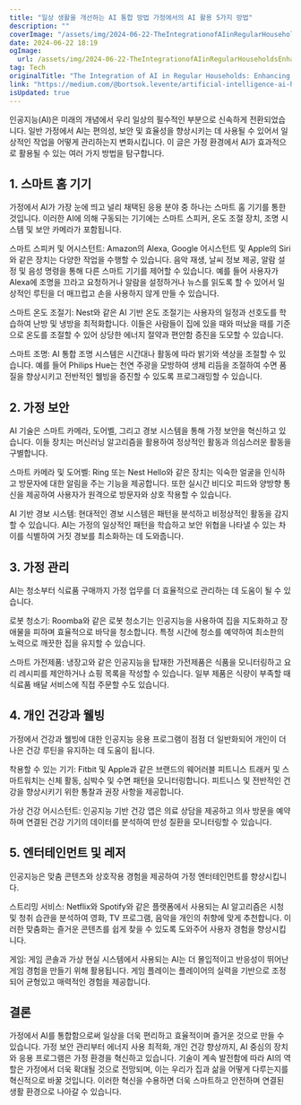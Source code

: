 ```yaml
---
title: "일상 생활을 개선하는 AI 통합 방법 가정에서의 AI 활용 5가지 방법"
description: ""
coverImage: "/assets/img/2024-06-22-TheIntegrationofAIinRegularHouseholdsEnhancingDailyLife_0.png"
date: 2024-06-22 18:19
ogImage: 
  url: /assets/img/2024-06-22-TheIntegrationofAIinRegularHouseholdsEnhancingDailyLife_0.png
tag: Tech
originalTitle: "The Integration of AI in Regular Households: Enhancing Daily Life"
link: "https://medium.com/@bortsok.levente/artificial-intelligence-ai-has-rapidly-transitioned-from-being-a-futuristic-concept-to-an-e88030afdb5e"
isUpdated: true
---
```






인공지능(AI)은 미래의 개념에서 우리 일상의 필수적인 부분으로 신속하게 전환되었습니다. 일반 가정에서 AI는 편의성, 보안 및 효율성을 향상시키는 데 사용될 수 있어서 일상적인 작업을 어떻게 관리하는지 변화시킵니다. 이 글은 가정 환경에서 AI가 효과적으로 활용될 수 있는 여러 가지 방법을 탐구합니다.

## 1. 스마트 홈 기기

가정에서 AI가 가장 눈에 띄고 널리 채택된 응용 분야 중 하나는 스마트 홈 기기를 통한 것입니다. 이러한 AI에 의해 구동되는 기기에는 스마트 스피커, 온도 조절 장치, 조명 시스템 및 보안 카메라가 포함됩니다.

스마트 스피커 및 어시스턴트: Amazon의 Alexa, Google 어시스턴트 및 Apple의 Siri와 같은 장치는 다양한 작업을 수행할 수 있습니다. 음악 재생, 날씨 정보 제공, 알람 설정 및 음성 명령을 통해 다른 스마트 기기를 제어할 수 있습니다. 예를 들어 사용자가 Alexa에 조명을 끄라고 요청하거나 알람을 설정하거나 뉴스를 읽도록 할 수 있어서 일상적인 루틴을 더 매끄럽고 손을 사용하지 않게 만들 수 있습니다.

<div class="content-ad"></div>

스마트 온도 조절기: Nest와 같은 AI 기반 온도 조절기는 사용자의 일정과 선호도를 학습하여 난방 및 냉방을 최적화합니다. 이들은 사람들이 집에 있을 때와 떠났을 때를 기준으로 온도를 조절할 수 있어 상당한 에너지 절약과 편안함 증진을 도모할 수 있습니다.

스마트 조명: AI 통합 조명 시스템은 시간대나 활동에 따라 밝기와 색상을 조절할 수 있습니다. 예를 들어 Philips Hue는 천연 주광을 모방하여 생체 리듬을 조절하여 수면 품질을 향상시키고 전반적인 웰빙을 증진할 수 있도록 프로그래밍할 수 있습니다.

## 2. 가정 보안

AI 기술은 스마트 카메라, 도어벨, 그리고 경보 시스템을 통해 가정 보안을 혁신하고 있습니다. 이들 장치는 머신러닝 알고리즘을 활용하여 정상적인 활동과 의심스러운 활동을 구별합니다.

<div class="content-ad"></div>

스마트 카메라 및 도어벨: Ring 또는 Nest Hello와 같은 장치는 익숙한 얼굴을 인식하고 방문자에 대한 알림을 주는 기능을 제공합니다. 또한 실시간 비디오 피드와 양방향 통신을 제공하여 사용자가 원격으로 방문자와 상호 작용할 수 있습니다.

AI 기반 경보 시스템: 현대적인 경보 시스템은 패턴을 분석하고 비정상적인 활동을 감지할 수 있습니다. AI는 가정의 일상적인 패턴을 학습하고 보안 위협을 나타낼 수 있는 차이를 식별하여 거짓 경보를 최소화하는 데 도와줍니다.

## 3. 가정 관리

AI는 청소부터 식료품 구매까지 가정 업무를 더 효율적으로 관리하는 데 도움이 될 수 있습니다.

<div class="content-ad"></div>

로봇 청소기: Roomba와 같은 로봇 청소기는 인공지능을 사용하여 집을 지도화하고 장애물을 피하며 효율적으로 바닥을 청소합니다. 특정 시간에 청소를 예약하여 최소한의 노력으로 깨끗한 집을 유지할 수 있습니다.

스마트 가전제품: 냉장고와 같은 인공지능을 탑재한 가전제품은 식품을 모니터링하고 요리 레시피를 제안하거나 쇼핑 목록을 작성할 수 있습니다. 일부 제품은 식량이 부족할 때 식료품 배달 서비스에 직접 주문할 수도 있습니다.

## 4. 개인 건강과 웰빙

가정에서 건강과 웰빙에 대한 인공지능 응용 프로그램이 점점 더 일반화되어 개인이 더 나은 건강 루틴을 유지하는 데 도움이 됩니다.

<div class="content-ad"></div>

착용할 수 있는 기기: Fitbit 및 Apple과 같은 브랜드의 웨어러블 피트니스 트래커 및 스마트워치는 신체 활동, 심박수 및 수면 패턴을 모니터링합니다. 피트니스 및 전반적인 건강을 향상시키기 위한 통찰과 권장 사항을 제공합니다.

가상 건강 어시스턴트: 인공지능 기반 건강 앱은 의료 상담을 제공하고 의사 방문을 예약하며 연결된 건강 기기의 데이터를 분석하여 만성 질환을 모니터링할 수 있습니다.

## 5. 엔터테인먼트 및 레저

인공지능은 맞춤 콘텐츠와 상호작용 경험을 제공하여 가정 엔터테인먼트를 향상시킵니다.

<div class="content-ad"></div>

스트리밍 서비스: Netflix와 Spotify와 같은 플랫폼에서 사용되는 AI 알고리즘은 시청 및 청취 습관을 분석하여 영화, TV 프로그램, 음악을 개인의 취향에 맞게 추천합니다. 이러한 맞춤화는 즐거운 콘텐츠를 쉽게 찾을 수 있도록 도와주어 사용자 경험을 향상시킵니다.

게임: 게임 콘솔과 가상 현실 시스템에서 사용되는 AI는 더 몰입적이고 반응성이 뛰어난 게임 경험을 만들기 위해 활용됩니다. 게임 플레이는 플레이어의 실력을 기반으로 조정되어 균형있고 매력적인 경험을 제공합니다.

## 결론

가정에서 AI를 통합함으로써 일상을 더욱 편리하고 효율적이며 즐거운 것으로 만들 수 있습니다. 가정 보안 관리부터 에너지 사용 최적화, 개인 건강 향상까지, AI 중심의 장치와 응용 프로그램은 가정 환경을 혁신하고 있습니다. 기술이 계속 발전함에 따라 AI의 역할은 가정에서 더욱 확대될 것으로 전망되며, 이는 우리가 집과 삶을 어떻게 다루는지를 혁신적으로 바꿀 것입니다. 이러한 혁신을 수용하면 더욱 스마트하고 안전하며 연결된 생활 환경으로 나아갈 수 있습니다.